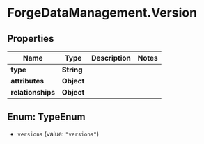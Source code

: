# ForgeDataManagement.Version

## Properties
Name | Type | Description | Notes
------------ | ------------- | ------------- | -------------
**type** | **String** |  | 
**attributes** | **Object** |  | 
**relationships** | **Object** |  | 


<a name="TypeEnum"></a>
## Enum: TypeEnum


* `versions` (value: `"versions"`)




